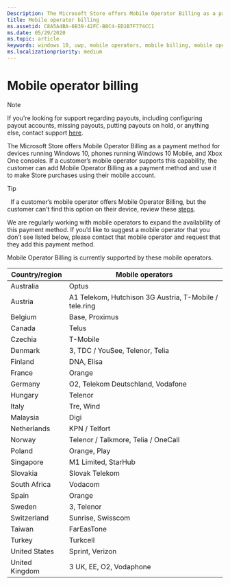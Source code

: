 ```yaml
---
Description: The Microsoft Store offers Mobile Operator Billing as a payment method for mobile operators who support this capability.
title: Mobile operator billing
ms.assetid: C8A5A4BA-6B39-42FC-B8C4-ED1B7F774CC1
ms.date: 05/29/2020
ms.topic: article
keywords: windows 10, uwp, mobile operators, mobile billing, mobile operator billing
ms.localizationpriority: medium
---
```


# Mobile operator billing

> [!NOTE]
> If you're looking for support regarding payouts, including configuring payout accounts, missing payouts, putting payouts on hold, or anything else, contact support [here](https://developer.microsoft.com/windows/support).

The Microsoft Store offers Mobile Operator Billing as a payment method for devices running Windows 10, phones running Windows 10 Mobile, and Xbox One consoles. If a customer’s mobile operator supports this capability, the customer can add Mobile Operator Billing as a payment method and use it to make Store purchases using their mobile account.

> [!TIP]
>  If a customer’s mobile operator offers Mobile Operator Billing, but the customer can't find this option on their device, review these [steps](https://support.microsoft.com/instantanswers/b25d6dd6-fb8b-3710-1e13-4d30eb01b51f).

We are regularly working with mobile operators to expand the availability of this payment method. If you’d like to suggest a mobile operator that you don’t see listed below, please contact that mobile operator and request that they add this payment method.

Mobile Operator Billing is currently supported by these mobile operators.

| Country/region       | Mobile operators                                        |
|----------------------|---------------------------------------------------------|
| Australia            | Optus                                                   |
| Austria              | A1 Telekom, Hutchison 3G Austria, T-Mobile / tele.ring  |
| Belgium              | Base, Proximus                                          |
| Canada               | Telus                                                   |
| Czechia              | T-Mobile                                                |
| Denmark              | 3, TDC / YouSee, Telenor, Telia                         |
| Finland              | DNA, Elisa                                              |
| France               | Orange                                                  |
| Germany              | O2, Telekom Deutschland, Vodafone                       |
| Hungary              | Telenor                                                 |
| Italy                | Tre, Wind                                               |
| Malaysia             | Digi                                                    |
| Netherlands          | KPN / Telfort                                           |
| Norway               | Telenor / Talkmore, Telia / OneCall                     |
| Poland               | Orange, Play                                            |
| Singapore            | M1 Limited, StarHub                                     |
| Slovakia             | Slovak Telekom                                          |
| South Africa         | Vodacom                                                 |
| Spain                | Orange                                                  |
| Sweden               | 3, Telenor                                              |
| Switzerland          | Sunrise, Swisscom                                       |
| Taiwan               | FarEasTone                                              |
| Turkey               | Turkcell                                                |
| United States        | Sprint, Verizon                                         |
| United Kingdom       | 3 UK, EE, O2, Vodaphone                                 |
